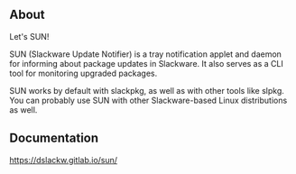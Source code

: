 ## About

Let's SUN!

SUN (Slackware Update Notifier) is a tray notification applet
and daemon for informing about package updates in Slackware.
It also serves as a CLI tool for monitoring upgraded packages.

SUN works by default with slackpkg, as well as with other tools
like slpkg. You can probably use SUN with other Slackware-based
Linux distributions as well.

## Documentation

https://dslackw.gitlab.io/sun/

